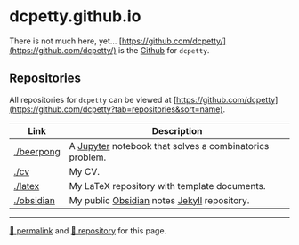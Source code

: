 # dcpetty.github.io

There is not much here, yet&hellip; [https://github.com/dcpetty/](https://github.com/dcpetty/) is the [Github](https://github.com/) for `dcpetty`.

## Repositories

All repositories for `dcpetty` can be viewed at [https://github.com/dcpetty](https://github.com/dcpetty?tab=repositories&sort=name).

<!-- Because this is the dcpetty.github.io repo, all links must be to permalinks, not relative repo links. -->

| Link | Description |
| -- | -- |
| [./beerpong](https://dcpetty.github.io/beerpong/) | A [Jupyter](https://jupyter.org/) notebook that solves a combinatorics problem. |
| [./cv](https://dcpetty.github.io/cv/) | My CV. |
| [./latex](https://dcpetty.github.io/latex/) | My LaTeX repository with template documents. |
| [./obsidian](https://dcpetty.github.io/obsidian/) | My public [Obsidian](https://obsidian.md/) notes [Jekyll](https://jekyllrb.com) repository. |

<hr>

[&#128279; permalink](https://dcpetty.github.io/) and [&#128297; repository](https://github.com/dcpetty/dcpetty.github.io/) for this page.
